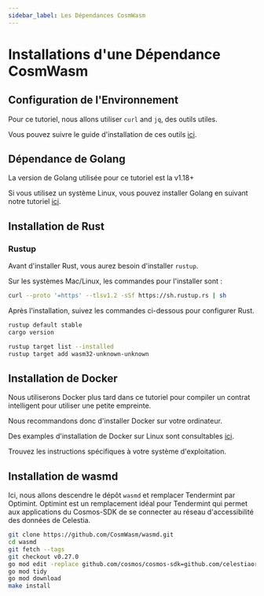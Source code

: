 ```yaml
---
sidebar_label: Les Dépendances CosmWasm
---
```


# Installations d'une Dépendance CosmWasm

## Configuration de l'Environnement

Pour ce tutoriel, nous allons utiliser `curl` and `jq`, des outils utiles.

Vous pouvez suivre le guide d'installation de ces outils [ici](./environment.md#setting-up-dependencies).

## Dépendance de Golang

La version de Golang utilisée pour ce tutoriel est la v1.18+

Si vous utilisez un système Linux, vous pouvez installer Golang en suivant notre tutoriel [ici](./environment.md#install-golang).

## Installation de Rust

### Rustup

Avant d'installer Rust, vous aurez besoin d'installer `rustup`.

Sur les systèmes Mac/Linux, les commandes pour l'installer sont :

```sh
curl --proto '=https' --tlsv1.2 -sSf https://sh.rustup.rs | sh
```

Après l'installation, suivez les commandes ci-dessous pour configurer Rust.

```sh
rustup default stable
cargo version

rustup target list --installed
rustup target add wasm32-unknown-unknown
```

## Installation de Docker

Nous utiliserons Docker plus tard dans ce tutoriel pour compiler un contrat intelligent pour utiliser une petite empreinte.

Nous recommandons donc d'installer Docker sur votre ordinateur.

Des examples d'installation de Docker sur Linux sont consultables [ici](https://docs.docker.com/engine/install/ubuntu/).

Trouvez les instructions spécifiques à votre système d'exploitation.

## Installation de wasmd

Ici, nous allons descendre le dépôt `wasmd` et remplacer Tendermint par Optimint. Optimint est un remplacement idéal pour Tendermint qui permet aux applications du Cosmos-SDK de se connecter au réseau d'accessibilité des données de Celestia.

```sh
git clone https://github.com/CosmWasm/wasmd.git
cd wasmd
git fetch --tags
git checkout v0.27.0
go mod edit -replace github.com/cosmos/cosmos-sdk=github.com/celestiaorg/cosmos-sdk@v0.45.4-optimint-v0.3.5
go mod tidy 
go mod download
make install
```
